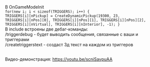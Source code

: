 В OnGameModeInit<br>
<code>for(new i; i < sizeof(TRIGGERS); i++)
{
  TRIGGERS[i][nPickup] = CreateDynamicPickup(19300, 23, TRIGGERS[i][nPos][0], TRIGGERS[i][nPos][1], TRIGGERS[i][nPos][2], TRIGGERS[i][nVirtual], TRIGGERS[i][nInterior], -1);
}</code>
<br>
В include встроены две дебаг-команды: <br>
/triggerdebug - будет выводить сообщения, связанные с ваши и триггерами <br>
/createtriggerstext - создаст 3д текст на каждом из триггеров <br><br>

Видео-демонстрация:  https://youtu.be/scniSavpuAA
